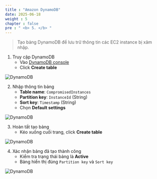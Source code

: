 ```yaml
---
title : "Amazon DynamoDB"
date: 2025-06-18
weight : 5 
chapter : false
pre : " <b> 5. </b> "
---
```


> Tạo bảng DynamoDB để lưu trữ thông tin các EC2 instance bị xâm nhập.

 1. Truy cập DynamoDB
    - Vào [DynamoDB console](https://console.aws.amazon.com/dynamodb/home)  
    - Click **Create table**

![DynamoDB](/000058-SessionManager/images/5.DynamoDB/1.png)

2. Nhập thông tin bảng
    - **Table name**: `CompromisedInstances`  
    - **Partition key**: `InstanceId` (String)  
    - **Sort key**: `Timestamp` (String)  
    - Chọn **Default settings**

![DynamoDB](/000058-SessionManager/images/5.DynamoDB/2.png)

3. Hoàn tất tạo bảng
    - Kéo xuống cuối trang, click **Create table**

![DynamoDB](/000058-SessionManager/images/5.DynamoDB/3.png)

4. Xác nhận bảng đã tạo thành công
    - Kiểm tra trạng thái bảng là **Active**  
    - Bảng hiển thị đúng `Partition key` và `Sort key`

![DynamoDB](/000058-SessionManager/images/5.DynamoDB/4.png)


